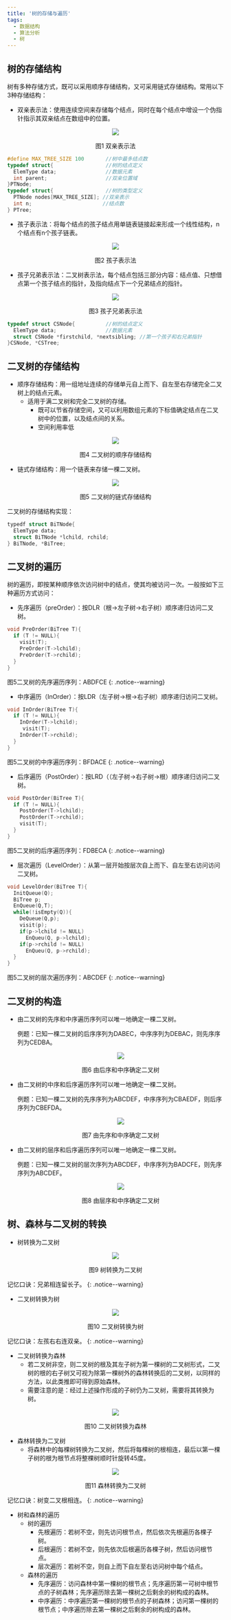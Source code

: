 ```yaml
---
title: '树的存储与遍历'
tags:
  - 数据结构
  - 算法分析
  - 树
---
```


## 树的存储结构
树有多种存储方式，既可以采用顺序存储结构，又可采用链式存储结构。常用以下3种存储结构：
* 双亲表示法：使用连续空间来存储每个结点，同时在每个结点中增设一个伪指针指示其双亲结点在数组中的位置。
<div align='center'>
  <img src="/assets/images/3/tree9.jpg">
  <p>图1 双亲表示法</p>
</div>

```c
#define MAX_TREE_SIZE 100       //树中最多结点数
typedef struct{                 //树的结点定义
  ElemType data;                //数据元素
  int parent;                   //双亲位置域
}PTNode;
typedef struct{                 //树的类型定义
  PTNode nodes[MAX_TREE_SIZE]; //双亲表示
  int n;                       //结点数
} PTree;
```

* 孩子表示法：将每个结点的孩子结点用单链表链接起来形成一个线性结构，n个结点有n个孩子链表。
<div align='center'>
  <img src="/assets/images/3/tree10.jpg">
  <p>图2 孩子表示法</p>
</div>

* 孩子兄弟表示法：二叉树表示法，每个结点包括三部分内容：结点值、只想借点第一个孩子结点的指针，及指向结点下一个兄弟结点的指针。
<div align='center'>
  <img src="/assets/images/3/tree11.jpg">
  <p>图3 孩子兄弟表示法</p>
</div>

```c
typedef struct CSNode{          //树的结点定义
  ElemType data;                //数据元素
  struct CSNode *firstchild, *nextsibling; //第一个孩子和右兄弟指针                   
}CSNode, *CSTree;
```

## 二叉树的存储结构
  * 顺序存储结构：用一组地址连续的存储单元自上而下、自左至右存储完全二叉树上的结点元素。
    - 适用于满二叉树和完全二叉树的存储。
      - 既可以节省存储空间，又可以利用数组元素的下标值确定结点在二叉树中的位置，以及结点间的关系。
      - 空间利用率低

<div align='center'>
  <img src="/assets/images/3/tree4.jpg">
  <p>图4 二叉树的顺序存储结构</p>
</div>
  
  * 链式存储结构：用一个链表来存储一棵二叉树。
<div align='center'>
  <img src="/assets/images/3/tree5.jpg">
  <p>图5 二叉树的链式存储结构</p>
</div>

  二叉树的存储结构实现：

  ```c
  typedf struct BiTNode{
    ElemType data;
    struct BiTNode *lchild, rchild;
  } BiTNode, *BiTree;
  ```

## 二叉树的遍历
树的遍历，即按某种顺序依次访问树中的结点，使其均被访问一次。一般按如下三种遍历方式访问：
  * 先序遍历（preOrder）：按DLR（根->左子树->右子树）顺序递归访问二叉树。

  ```c
  void PreOrder(BiTree T){
    if (T != NULL){
      visit(T);
      PreOrder(T->lchild);
      PreOrder(T->rchild);
    }
  }
  ```

图5二叉树的先序遍历序列：ABDFCE
{: .notice--warning}

  * 中序遍历（InOrder）：按LDR（左子树->根->右子树）顺序递归访问二叉树。
  
  ```c
  void InOrder(BiTree T){
    if (T != NULL){
      InOrder(T->lchild);
       visit(T);
      InOrder(T->rchild);
    }
  }
  ```
图5二叉树的中序遍历序列：BFDACE
{: .notice--warning}

  * 后序遍历（PostOrder）：按LRD（（左子树->右子树->根）顺序递归访问二叉树。
  
  ```c
  void PostOrder(BiTree T){
    if (T != NULL){
      PostOrder(T->lchild);
      PostOrder(T->rchild);
      visit(T);
    }
  }
  ```
图5二叉树的后序遍历序列：FDBECA
{: .notice--warning}

  * 层次遍历（LevelOrder）：从第一层开始按层次自上而下、自左至右访问访问二叉树。
  
  ```c
  void LevelOrder(BiTree T){
    InitQueue(Q);
    BiTree p;
    EnQueue(Q,T);
    while(!isEmpty(Q)){
      DeQueue(Q,p);
      visit(p);
      if(p->lchild != NULL)
        EnQueu(Q, p->lchild);
      if(p->rchild != NULL)
        EnQueu(Q, p->rchild);
    }
  }
  ```
图5二叉树的层次遍历序列：ABCDEF
{: .notice--warning}

## 二叉树的构造
* 由二叉树的先序和中序遍历序列可以唯一地确定一棵二叉树。
  
  例题：已知一棵二叉树的后序序列为DABEC，中序序列为DEBAC，则先序序列为CEDBA。  
  <div align='center'>
    <img src="/assets/images/3/tree6.jpg">
    <p>图6 由后序和中序确定二叉树</p>
  </div>
* 由二叉树的中序和后序遍历序列可以唯一地确定一棵二叉树。

  例题：已知一棵二叉树的先序序列为ABCDEF，中序序列为CBAEDF，则后序序列为CBEFDA。
  <div align='center'>
    <img src="/assets/images/3/tree7.jpg">
    <p>图7 由先序和中序确定二叉树</p>
  </div>

* 由二叉树的层序和后序遍历序列可以唯一地确定一棵二叉树。
  
  例题：已知一棵二叉树的层次序列为ABCDEF，中序序列为BADCFE，则先序序列为ABCDEF。
  <div align='center'>
    <img src="/assets/images/3/tree8.jpg">
    <p>图8 由层序和中序确定二叉树</p>
  </div>

## 树、森林与二叉树的转换
* 树转换为二叉树
<div align='center'>
  <img src="/assets/images/3/tree12.jpg">
  <p>图9 树转换为二叉树</p>
</div>

记忆口诀：兄弟相连留长子。
{: .notice--warning}

* 二叉树转换为树  
<div align='center'>
  <img src="/assets/images/3/tree13.jpg">
  <p>图10 二叉树转换为树</p>
</div>

记忆口诀：左孩右右连双亲。
{: .notice--warning}

* 二叉树转换为森林
    - 若二叉树非空，则二叉树的根及其左子树为第一棵树的二叉树形式，二叉树的根的右子树又可视为除第一棵树外的森林转换后的二叉树，以同样的方法，以此类推即可得到原始森林。
    - 需要注意的是：经过上述操作形成的子树仍为二叉树，需要将其转换为树。 
<div align='center'>
  <img src="/assets/images/3/tree14.jpg">
  <p>图10 二叉树转换为森林</p>
</div>

* 森林转换为二叉树
    - 将森林中的每棵树转换为二叉树，然后将每棵树的根相连，最后以第一棵子树的根为根节点将整棵树顺时针旋转45度。
<div align='center'>
  <img src="/assets/images/3/tree15.jpg">
  <p>图11 森林转换为二叉树</p>
</div>

记忆口诀：树变二叉根相连。
{: .notice--warning}

* 树和森林的遍历
  * 树的遍历  
    - 先根遍历：若树不空，则先访问根节点，然后依次先根遍历各棵子树。
    - 后根遍历：若树不空，则先依次后根遍历各棵子树，然后访问根节点。
    - 层次遍历：若树不空，则自上而下自左至右访问树中每个结点。
  * 森林的遍历  
    - 先序遍历：访问森林中第一棵树的根节点；先序遍历第一可树中根节点的子树森林；先序遍历除去第一棵树之后剩余的树构成的森林。
    - 中序遍历：中序遍历第一棵树的根节点的子树森林；访问第一棵树的根节点；中序遍历除去第一棵树之后剩余的树构成的森林。